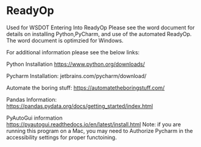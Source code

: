 # ReadyOp
Used for WSDOT Entering Into ReadyOp 
Please see the word document for details on installing Python,PyCharm, and use of the automated ReadyOp.
The word document is optimzied for Windows.

For additional information please see the below links:

Python Installation
https://www.python.org/downloads/

Pycharm Installation:
jetbrains.com/pycharm/download/

Automate the boring stuff:
https://automatetheboringstuff.com/

Pandas Information:
https://pandas.pydata.org/docs/getting_started/index.html

PyAutoGui information
https://pyautogui.readthedocs.io/en/latest/install.html
Note: if you are running this program on a Mac, you may need to Authorize Pycharm in the accessibility settings for proper functoining.
